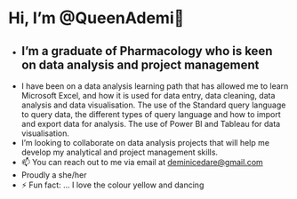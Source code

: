 # Hi, I’m @QueenAdemi👋 
- ## I’m a graduate of Pharmacology who is keen on data analysis and project management
- I have been on a data analysis learning path that has allowed me to learn Microsoft Excel, and how it is used for data entry, data cleaning, data analysis and data visualisation.
 The use of the Standard query language to query data, the different types of query language and how to import and export data for analysis. The use of Power BI and Tableau for data visualisation. 
-  I’m looking to collaborate on data analysis projects that will help me develop my analytical and project management skills.
- 📫 You can reach out to me via email at deminicedare@gmail.com 
- Proudly a she/her
- ⚡ Fun fact: ... I love the colour yellow and dancing

<!---
QueenAdemi/QueenAdemi is a ✨ special ✨ repository because its `README.md` (this file) appears on your GitHub profile.
You can click the Preview link to take a look at your changes.
--->
